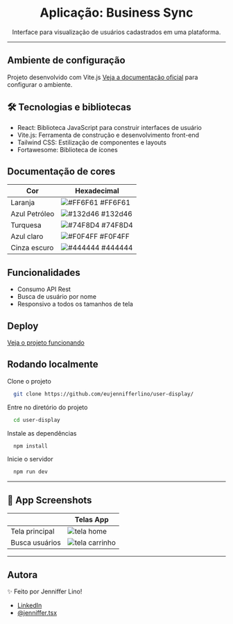 # <h1 align="center">Aplicação: Business Sync</h1>
<p align="center">Interface para visualização de usuários cadastrados em uma plataforma.</p>

---

## Ambiente de configuração
Projeto desenvolvido com Vite.js [Veja a documentação oficial](https://vitejs.dev/guide/) para configurar o ambiente.

## 🛠 Tecnologias e bibliotecas
* React: Biblioteca JavaScript para construir interfaces de usuário
* Vite.js: Ferramenta de construção e desenvolvimento front-end
* Tailwind CSS: Estilização de componentes e layouts
* Fortawesome: Biblioteca de ícones


## Documentação de cores

| Cor               | Hexadecimal                                                |
| ----------------- | ---------------------------------------------------------------- |
| Laranja       | ![#FF6F61](https://via.placeholder.com/10/FF6F61?text=+) #FF6F61 |
| Azul Petróleo    | ![#132d46](https://via.placeholder.com/10/132d46?text=+) #132d46 |
| Turquesa  | ![#74F8D4](https://via.placeholder.com/10/74F8D4?text=+) #74F8D4 |
| Azul claro   | ![#F0F4FF](https://via.placeholder.com/10/F0F4FF?text=+) #F0F4FF |
| Cinza escuro           | ![#444444](https://via.placeholder.com/10/444444?text=+) #444444 |


## Funcionalidades

- Consumo API Rest
- Busca de usuário por nome
- Responsivo a todos os tamanhos de tela

## Deploy

[Veja o projeto funcionando](https://user-display-one.vercel.app/)

## Rodando localmente

Clone o projeto

```bash
  git clone https://github.com/eujennifferlino/user-display/
```

Entre no diretório do projeto

```bash
  cd user-display
```

Instale as dependências

```bash
  npm install
```

Inicie o servidor

```bash
  npm run dev
```

---

## 📸 App Screenshots

|                 |                                                                   Telas App                                                                                |
|-----------------|------------------------------------------------------------------------------------------------------------------------------------------------------------|
|      Tela principal       | <img src="https://github.com/eujennifferlino/user-display/assets/111028742/94a648f3-121d-4644-9aa8-5201d0937684.png" alt="tela home" >|
|      Busca usuários     | <img src="https://github.com/eujennifferlino/user-display/assets/111028742/a1e15188-903d-4dca-b6da-a54abfd68419.png" alt="tela carrinho" > |  


---

## Autora
✨ Feito por Jenniffer Lino!

- <a href="https://www.linkedin.com/in/jennifferlinoferreira/" target=”_blank”>LinkedIn</a>
- [@jenniffer.tsx](https://www.instagram.com/jenniffer.tsx)
